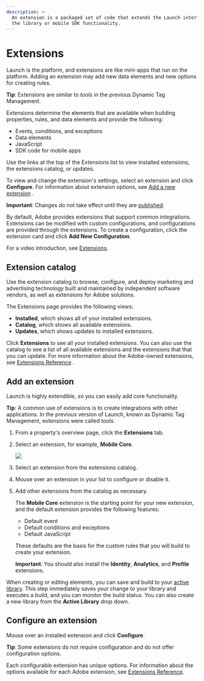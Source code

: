 ```yaml
---
description: >-
  An extension is a packaged set of code that extends the Launch interface and
  the library or mobile SDK functionality.
---
```


# Extensions

Launch is the platform, and extensions are like mini-apps that run on the platform. Adding an extension may add new data elements and new options for creating rules.

**Tip**: Extensions are similar to _tools_ in the previous Dynamic Tag Management.

Extensions determine the elements that are available when building properties, rules, and data elements and provide the following:

* Events, conditions, and exceptions
* Data elements
* JavaScript
* SDK code for mobile apps

Use the links at the top of the Extensions list to view installed extensions, the extensions catalog, or updates.

To view and change the extension's settings, select an extension and click **Configure**. For information about extension options, see [Add a new extension](extensions.md#add-a-new-extension) .

**Important**: Changes do not take effect until they are [published](../publishing/).

By default, Adobe provides extensions that support common integrations. Extensions can be modified with custom configurations, and configurations are provided through the extensions. To create a configuration, click the extension card and click **Add New Configuration**.

For a video introduction, see [Extensions](../getting-started/videos.md).

## Extension catalog

Use the extension catalog to browse, configure, and deploy marketing and advertising technology built and maintained by independent software vendors, as well as extensions for Adobe solutions.

The Extensions page provides the following views:

* **Installed**, which shows all of your installed extensions.
* **Catalog**, which shows all available extensions.
* **Updates**, which shows updates to installed extensions.

Click **Extensions** to see all your installed extensions. You can also use the catalog to see a list of all available extensions and the extensions that that you can update. For more information about the Adobe-owned extensions, see [Extensions Reference](../extension-reference/) .

## Add an extension

Launch is highly extendible, so you can easily add core functionality.

**Tip**: A common use of extensions is to create integrations with other applications. In the previous version of Launch, known as Dynamic Tag Management, extensions were called _tools_.

1. From a property's overview page, click the **Extensions** tab.
2. Select an extension, for example, **Mobile Core**.

   ![](../.gitbook/assets/extensions.png)

3. Select an extension from the extensions catalog.
4. Mouse over an extension in your list to configure or disable it.
5. Add other extensions from the catalog as necessary.

   The **Mobile Core** extension is the starting point for your new extension, and the default extension provides the following features:

   * Default event
   * Default conditions and exceptions
   * Default JavaScript

   These defaults are the basis for the custom rules that you will build to create your extension.

  
   **Important**: You should also install the **Identity**, **Analytics**, and **Profile** extensions.

When creating or editing elements, you can save and build to your [active library](../publishing/libraries.md#active-library). This step immediately saves your change to your library and executes a build, and you can monitor the build status. You can also create a new library from the **Active Library** drop down.

## Configure an extension

Mouse over an installed extension and click **Configure**.

**Tip**: Some extensions do not require configuration and do not offer configuration options.

Each configurable extension has unique options. For information about the options available for each Adobe extension, see [Extensions Reference](../extension-reference/).

